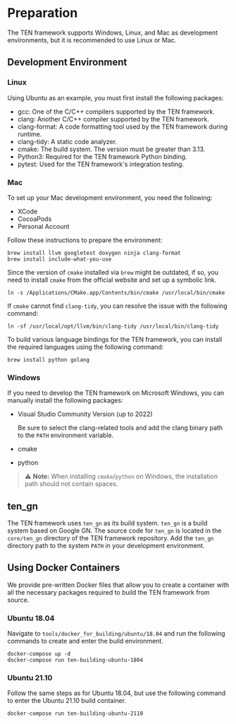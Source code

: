 # Preparation

The TEN framework supports Windows, Linux, and Mac as development environments, but it is recommended to use Linux or Mac.

## Development Environment

### Linux

Using Ubuntu as an example, you must first install the following packages:

- gcc: One of the C/C++ compilers supported by the TEN framework.
- clang: Another C/C++ compiler supported by the TEN framework.
- clang-format: A code formatting tool used by the TEN framework during runtime.
- clang-tidy: A static code analyzer.
- cmake: The build system. The version must be greater than 3.13.
- Python3: Required for the TEN framework Python binding.
- pytest: Used for the TEN framework's integration testing.

### Mac

To set up your Mac development environment, you need the following:

- XCode
- CocoaPods
- Personal Account

Follow these instructions to prepare the environment:

```shell
brew install llvm googletest doxygen ninja clang-format
brew install include-what-you-use
```

Since the version of `cmake` installed via `brew` might be outdated, if so, you need to install `cmake` from the official website and set up a symbolic link.

```shell
ln -s /Applications/CMake.app/Contents/bin/cmake /usr/local/bin/cmake
```

If `cmake` cannot find `clang-tidy`, you can resolve the issue with the following command:

```shell
ln -sf /usr/local/opt/llvm/bin/clang-tidy /usr/local/bin/clang-tidy
```

To build various language bindings for the TEN framework, you can install the required languages using the following command:

```shell
brew install python golang
```

### Windows

If you need to develop the TEN framework on Microsoft Windows, you can manually install the following packages:

- Visual Studio Community Version (up to 2022)

  Be sure to select the clang-related tools and add the clang binary path to the `PATH` environment variable.

- cmake
- python

> ⚠️ **Note:**
> When installing `cmake`/`python` on Windows, the installation path should not contain spaces.

## ten_gn

The TEN framework uses `ten_gn` as its build system. `ten_gn` is a build system based on Google GN. The source code for `ten_gn` is located in the `core/ten_gn` directory of the TEN framework repository. Add the `ten_gn` directory path to the system `PATH` in your development environment.

## Using Docker Containers

We provide pre-written Docker files that allow you to create a container with all the necessary packages required to build the TEN framework from source.

### Ubuntu 18.04

Navigate to `tools/docker_for_building/ubuntu/18.04` and run the following commands to create and enter the build environment.

```shell
docker-compose up -d
docker-compose run ten-building-ubuntu-1804
```

### Ubuntu 21.10

Follow the same steps as for Ubuntu 18.04, but use the following command to enter the Ubuntu 21.10 build container.

```shell
docker-compose run ten-building-ubuntu-2110
```
